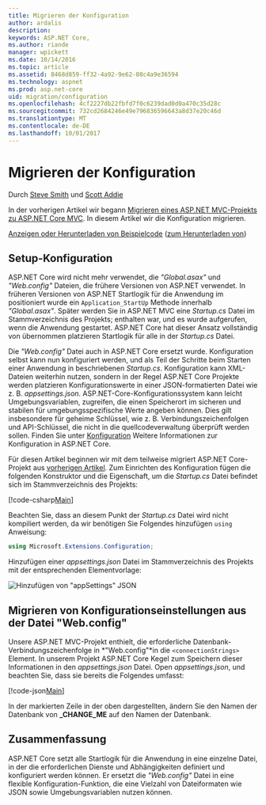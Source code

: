 ```yaml
---
title: Migrieren der Konfiguration
author: ardalis
description: 
keywords: ASP.NET Core,
ms.author: riande
manager: wpickett
ms.date: 10/14/2016
ms.topic: article
ms.assetid: 8468d859-ff32-4a92-9e62-08c4a9e36594
ms.technology: aspnet
ms.prod: asp.net-core
uid: migration/configuration
ms.openlocfilehash: 4cf2227db22fbfd7f0c6239dad0d0a470c35d28c
ms.sourcegitcommit: 732cd2684246e49e796836596643a8d37e20c46d
ms.translationtype: MT
ms.contentlocale: de-DE
ms.lasthandoff: 10/01/2017
---
```

# <a name="migrating-configuration"></a>Migrieren der Konfiguration

Durch [Steve Smith](https://ardalis.com/) und [Scott Addie](https://scottaddie.com)

In der vorherigen Artikel wir begann [Migrieren eines ASP.NET MVC-Projekts zu ASP.NET Core MVC](mvc.md). In diesem Artikel wir die Konfiguration migrieren.

[Anzeigen oder Herunterladen von Beispielcode](https://github.com/aspnet/Docs/tree/master/aspnetcore/migration/configuration/samples) ([zum Herunterladen von](xref:tutorials/index#how-to-download-a-sample))

## <a name="setup-configuration"></a>Setup-Konfiguration

ASP.NET Core wird nicht mehr verwendet, die *"Global.asax"* und *"Web.config"* Dateien, die frühere Versionen von ASP.NET verwendet. In früheren Versionen von ASP.NET Startlogik für die Anwendung im positioniert wurde ein `Application_StartUp` Methode innerhalb *"Global.asax"*. Später werden Sie in ASP.NET MVC eine *Startup.cs* Datei im Stammverzeichnis des Projekts; enthalten war, und es wurde aufgerufen, wenn die Anwendung gestartet. ASP.NET Core hat dieser Ansatz vollständig von übernommen platzieren Startlogik für alle in der *Startup.cs* Datei.

Die *"Web.config"* Datei auch in ASP.NET Core ersetzt wurde. Konfiguration selbst kann nun konfiguriert werden, und als Teil der Schritte beim Starten einer Anwendung in beschriebenen *Startup.cs*. Konfiguration kann XML-Dateien weiterhin nutzen, sondern in der Regel ASP.NET Core Projekte werden platzieren Konfigurationswerte in einer JSON-formatierten Datei wie z. B. *appsettings.json*. ASP.NET-Core-Konfigurationssystem kann leicht Umgebungsvariablen, zugreifen, die einen Speicherort im sicheren und stabilen für umgebungsspezifische Werte angeben können. Dies gilt insbesondere für geheime Schlüssel, wie z. B. Verbindungszeichenfolgen und API-Schlüssel, die nicht in die quellcodeverwaltung überprüft werden sollen. Finden Sie unter [Konfiguration](../fundamentals/configuration.md) Weitere Informationen zur Konfiguration in ASP.NET Core.

Für diesen Artikel beginnen wir mit dem teilweise migriert ASP.NET Core-Projekt aus [vorherigen Artikel](mvc.md). Zum Einrichten des Konfiguration fügen die folgenden Konstruktor und die Eigenschaft, um die *Startup.cs* Datei befindet sich im Stammverzeichnis des Projekts:

[!code-csharp[Main](configuration/samples/WebApp1/src/WebApp1/Startup.cs?range=11-21)]

Beachten Sie, dass an diesem Punkt der *Startup.cs* Datei wird nicht kompiliert werden, da wir benötigen Sie Folgendes hinzufügen `using` Anweisung:

```csharp
using Microsoft.Extensions.Configuration;
```

Hinzufügen einer *appsettings.json* Datei im Stammverzeichnis des Projekts mit der entsprechenden Elementvorlage:

![Hinzufügen von "appSettings" JSON](configuration/_static/add-appsettings-json.png)

## <a name="migrate-configuration-settings-from-webconfig"></a>Migrieren von Konfigurationseinstellungen aus der Datei "Web.config"

Unsere ASP.NET MVC-Projekt enthielt, die erforderliche Datenbank-Verbindungszeichenfolge in *"Web.config"*in die `<connectionStrings>` Element. In unserem Projekt ASP.NET Core Kegel zum Speichern dieser Informationen in den *appsettings.json* Datei. Open *appsettings.json*, und beachten Sie, dass sie bereits die Folgendes umfasst:

[!code-json[Main](../migration/configuration/samples/WebApp1/src/WebApp1/appsettings.json?highlight=4)]


In der markierten Zeile in der oben dargestellten, ändern Sie den Namen der Datenbank von **_CHANGE_ME** auf den Namen der Datenbank.

## <a name="summary"></a>Zusammenfassung

ASP.NET Core setzt alle Startlogik für die Anwendung in eine einzelne Datei, in der die erforderlichen Dienste und Abhängigkeiten definiert und konfiguriert werden können. Er ersetzt die *"Web.config"* Datei in eine flexible Konfiguration-Funktion, die eine Vielzahl von Dateiformaten wie JSON sowie Umgebungsvariablen nutzen können.
